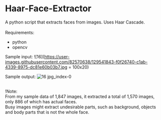 # Haar-Face-Extractor
A python script that extracts faces from images. Uses Haar Cascade.
<br><br>
Requirements:<br>
- python<br>
- opencv<br>

Sample input:
![16](https://user-images.githubusercontent.com/82570638/129541843-f0f26740-c1ab-4339-8975-dc81e60b03b7.jpg = 100x20)

Sample output:
![16 jpg_index-0](https://user-images.githubusercontent.com/82570638/129541891-5d7399b9-1323-45a9-a79e-b785ed7537ed.png)


<br>
!Note:<br>
From my sample data of 1,847 images, it extracted a total of 1,570 images, only 886 of which has actual faces.<br>
Busy images might extract undesirable parts, such as background, objects and body parts that is not the whole face.<br>

